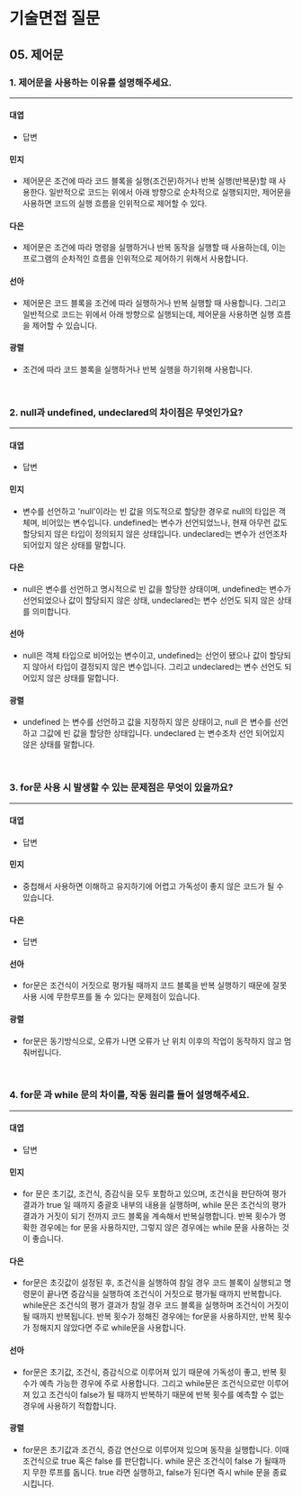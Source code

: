 # 기술면접 질문

## 05. 제어문

### 1. 제어문을 사용하는 이유를 설명해주세요.

<hr>

#### 대엽

- 답변

#### 민지

- 제어문은 조건에 따라 코드 블록을 실행(조건문)하거나 반복 실행(반복문)할 때 사용한다.
  일반적으로 코드는 위에서 아래 방향으로 순차적으로 실행되지만, 제어문을 사용하면 코드의 실행 흐름을 인위적으로 제어할 수 있다.

#### 다은

- 제어문은 조건에 따라 명령을 실행하거나 반복 동작을 실행할 때 사용하는데, 이는 프로그램의 순차적인 흐름을 인위적으로 제어하기 위해서 사용합니다.

#### 선아

- 제어문은 코드 블록을 조건에 따라 실행하거나 반복 실행할 때 사용합니다. 그리고 일반적으로 코드는 위에서 아래 방향으로 실행되는데, 제어문을 사용하면 실행 흐름을 제어할 수 있습니다.

#### 광렬

- 조건에 따라 코드 블록을 실행하거나 반복 실행을 하기위해 사용합니다.

<br>

### 2. null과 undefined, undeclared의 차이점은 무엇인가요?

<hr>

#### 대엽

- 답변

#### 민지

- 변수를 선언하고 'null'이라는 빈 값을 의도적으로 할당한 경우로 null의 타입은 객체며, 비어있는 변수입니다.
  undefined는 변수가 선언되었느나, 현재 아무런 값도 할당되지 않은 타입이 정의되지 않은 상태입니다.
  undeclared는 변수가 선언조차 되어있지 않은 상태를 말합니다.

#### 다은

- null은 변수를 선언하고 명시적으로 빈 값을 할당한 상태이며, undefined는 변수가 선언되었으나 값이 할당되지 않은 상태, undeclared는 변수 선언도 되지 않은 상태를 의미합니다.

#### 선아

- null은 객체 타입으로 비어있는 변수이고, undefined는 선언이 됐으나 값이 할당되지 않아서 타입이 결정되지 않은 변수입니다. 그리고 undeclared는 변수 선언도 되어있지 않은 상태를 말합니다.

#### 광렬

- undefined 는 변수를 선언하고 값을 지정하지 않은 상태이고, null 은 변수를 선언하고 그값에 빈 값을 할당한 상태입니다. undeclared 는 변수조차 선언 되어있지 않은 상태를 말합니다.

<br>

### 3. for문 사용 시 발생할 수 있는 문제점은 무엇이 있을까요?

<hr>

#### 대엽

- 답변

#### 민지

- 중첩해서 사용하면 이해하고 유지하기에 어렵고 가독성이 좋지 않은 코드가 될 수 있습니다.

#### 다은

- 답변

#### 선아

- for문은 조건식이 거짓으로 평가될 때까지 코드 블록을 반복 실행하기 때문에 잘못 사용 시에 무한루프를 돌 수 있다는 문제점이 있습니다.

#### 광렬

- for문은 동기방식으로, 오류가 나면 오류가 난 위치 이후의 작업이 동작하지 않고 멈춰버립니다.

<br>

### 4. for문 과 while 문의 차이를, 작동 원리를 들어 설명해주세요.

<hr>

#### 대엽

- 답변

#### 민지

- for 문은 초기값, 조건식, 증감식을 모두 포함하고 있으며,
  조건식을 판단하여 평가 결과가 true 일 때까지 중괄호 내부의 내용을 실행하며,
  while 문은 조건식의 평가 결과가 거짓이 되기 전까지 코드 블록을 계속해서 반복실행합니다.
  반복 횟수가 명확한 경우에는 for 문을 사용하지만, 그렇지 않은 경우에는 while 문을 사용하는 것이 좋습니다.

#### 다은

- for문은 초깃값이 설정된 후, 조건식을 실행하여 참일 경우 코드 블록이 실행되고 명령문이 끝나면 증감식을 실행하여 조건식이 거짓으로 평가될 때까지 반복합니다. while문은 조건식의 평가 결과가 참일 경우 코드 블록을 실행하며 조건식이 거짓이 될 때까지 반복됩니다. 반복 횟수가 정해진 경우에는 for문을 사용하지만, 반복 횟수가 정해지지 않았다면 주로 while문을 사용합니다.

#### 선아

- for문은 초기값, 조건식, 증감식으로 이루어져 있기 때문에 가독성이 좋고, 반복 횟수가 예측 가능한 경우에 주로 사용합니다. 그리고 while문은 조건식으로만 이루어져 있고 조건식이 false가 될 때까지 반복하기 때문에 반복 횟수를 예측할 수 없는 경우에 사용하기 적합합니다.

#### 광렬

- for문은 초기값과 조건식, 증감 연산으로 이루어져 있으며 동작을 실행합니다. 이때 조건식으로 true 혹은 false 를 판단합니다. while 문은 조건식이 false 가 될때까지 무한 루프를 돕니다. true 라면 실행하고, false가 된다면 즉시 while 문을 종료시킵니다.
